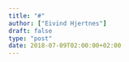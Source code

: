 ```yaml
---
title: "#"
author: ["Eivind Hjertnes"]
draft: false
type: "post"
date: 2018-07-09T02:00:00+02:00
---
```

